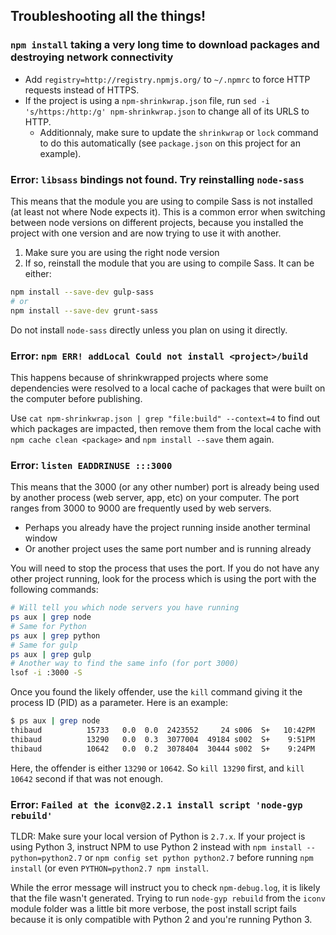 ## Troubleshooting all the things!

### `npm install` taking a very long time to download packages and destroying network connectivity

- Add `registry=http://registry.npmjs.org/` to `~/.npmrc` to force HTTP requests instead of HTTPS.
- If the project is using a `npm-shrinkwrap.json` file, run `sed -i 's/https:/http:/g' npm-shrinkwrap.json` to change all of its URLS to HTTP.
    - Additionnaly, make sure to update the `shrinkwrap` or `lock` command to do this automatically (see `package.json` on this project for an example).

### Error: `libsass` bindings not found. Try reinstalling `node-sass`

This means that the module you are using to compile Sass is not installed (at least not where Node expects it). This is a common error when switching between node versions on different projects, because you installed the project with one version and are now trying to use it with another.

1) Make sure you are using the right node version
2) If so, reinstall the module that you are using to compile Sass. It can be either:

```sh
npm install --save-dev gulp-sass
# or
npm install --save-dev grunt-sass
```

Do not install `node-sass` directly unless you plan on using it directly.

### Error: `npm ERR! addLocal Could not install <project>/build`

This happens because of shrinkwrapped projects where some dependencies were resolved to a local cache of packages that were built on the computer before publishing.

Use `cat npm-shrinkwrap.json | grep "file:build" --context=4` to find out which packages are impacted, then remove them from the local cache with `npm cache clean <package>` and `npm install --save` them again.

### Error: `listen EADDRINUSE :::3000`

This means that the 3000 (or any other number) port is already being used by another process (web server, app, etc) on your computer. The port ranges from 3000 to 9000 are frequently used by web servers.

- Perhaps you already have the project running inside another terminal window
- Or another project uses the same port number and is running already

You will need to stop the process that uses the port. If you do not have any other project running, look for the process which is using the port with the following commands:

```sh
# Will tell you which node servers you have running
ps aux | grep node
# Same for Python
ps aux | grep python
# Same for gulp
ps aux | grep gulp
# Another way to find the same info (for port 3000)
lsof -i :3000 -S
```

Once you found the likely offender, use the `kill` command giving it the process ID (PID) as a parameter. Here is an example:

```sh
$ ps aux | grep node
thibaud          15733   0.0  0.0  2423552     24 s006  S+   10:42PM   0:00.00 grep --color=auto --exclude-dir=.bzr --exclude-dir=CVS --exclude-dir=.git --exclude-dir=.hg --exclude-dir=.svn node
thibaud          13290   0.0  0.3  3077004  49184 s002  S+    9:51PM   0:04.75 node --harmony main.js
thibaud          10642   0.0  0.2  3078404  30444 s002  S+    9:24PM   0:05.03 node /Users/thibaud/Dev/sites/gmi-goals-prototype/node_modules/.bin/nodemon main.js
```

Here, the offender is either `13290` or `10642`. So `kill 13290` first, and `kill 10642` second if that was not enough.

### Error: `Failed at the iconv@2.2.1 install script 'node-gyp rebuild'`

TLDR: Make sure your local version of Python is `2.7.x`. If your project is using Python 3, instruct NPM to use Python 2 instead with `npm install --python=python2.7` or `npm config set python python2.7` before running `npm install` (or even `PYTHON=python2.7 npm install`.

While the error message will instruct you to check `npm-debug.log`, it is likely that the file wasn't generated. Trying to run `node-gyp rebuild` from the `iconv` module folder was a little bit more verbose, the post install script fails because it is only compatible with Python 2 and you're running Python 3.
